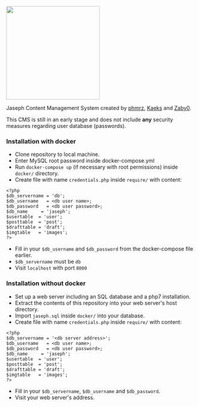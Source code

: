 <img src=https://rawgit.com/phmrz/JasephCMS/master/assets/jaseph_normal.png width=250px>

Jaseph Content Management System created by <a href=https://github.com/phmrz>phmrz</a>, <a href=https://github.com/Kaeks>Kaeks</a> and <a href=https://github.com/Zaby0>Zaby0</a>.

This CMS is still in an early stage and does not include **any** security measures regarding user database (passwords).

### Installation with docker
* Clone repository to local machine.
* Enter MySQL root password inside docker-compose.yml
* Run `docker-compose up` (if necessary with root permissions) inside `docker/` directory.
* Create file with name `credentials.php` inside `require/` with content:

```
<?php
$db_servername = 'db';
$db_username   = <db user name>;
$db_password   = <db user password>;
$db_name     = 'jaseph';
$usertable  = 'user';
$posttable  = 'post';
$drafttable = 'draft';
$imgtable   = 'images';
?>
```
* Fill in your `$db_username` and `$db_password` from the docker-compose file earlier.
* `$db_servername` must be `db`
* Visit `localhost` with port `8000`


### Installation without docker
* Set up a web server including an SQL database and a php7 installation.
* Extract the contents of this repository into your web server's host directory.
* Import `jaseph.sql` inside `docker/` into your database.
* Create file with name `credentials.php` inside `require/` with content:

```
<?php
$db_servername = '<db server address>';
$db_username   = <db user name>;
$db_password   = <db user password>;
$db_name     = 'jaseph';
$usertable  = 'user';
$posttable  = 'post';
$drafttable = 'draft';
$imgtable   = 'images';
?>
```
* Fill in your `$db_servername`, `$db_username` and `$db_password`.
* Visit your web server's address.
